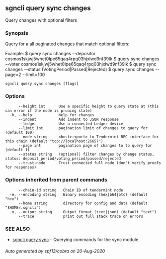 ## sgncli query sync changes

Query changes with optional filters

### Synopsis

Query for a all paginated changes that match optional filters:

Example:
$ <appcli> query sync changes --depositor cosmos1skjwj5whet0lpe65qaq4rpq03hjxlwd9nf39lk
$ <appcli> query sync changes --voter cosmos1skjwj5whet0lpe65qaq4rpq03hjxlwd9nf39lk
$ <appcli> query sync changes --status (VotingPeriod|Passed|Rejected)
$ <appcli> query sync changes --page=2 --limit=100

```
sgncli query sync changes [flags]
```

### Options

```
      --height int      Use a specific height to query state at (this can error if the node is pruning state)
  -h, --help            help for changes
      --indent          Add indent to JSON response
      --ledger          Use a connected Ledger device
      --limit int       pagination limit of changes to query for (default 100)
      --node string     <host>:<port> to Tendermint RPC interface for this chain (default "tcp://localhost:26657")
      --page int        pagination page of changes to to query for (default 1)
      --status string   (optional) filter changes by change status, status: deposit_period/voting_period/passed/rejected
      --trust-node      Trust connected full node (don't verify proofs for responses)
```

### Options inherited from parent commands

```
      --chain-id string   Chain ID of tendermint node
  -e, --encoding string   Binary encoding (hex|b64|btc) (default "hex")
      --home string       directory for config and data (default "$HOME/.sgncli")
  -o, --output string     Output format (text|json) (default "text")
      --trace             print out full stack trace on errors
```

### SEE ALSO

* [sgncli query sync](sgncli_query_sync.md)	 - Querying commands for the sync module

###### Auto generated by spf13/cobra on 20-Aug-2020
